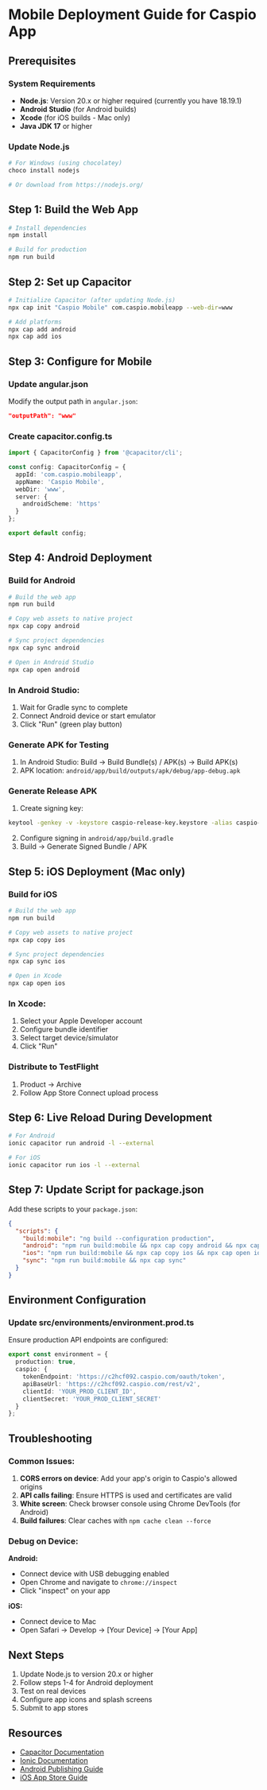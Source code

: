 # Mobile Deployment Guide for Caspio App

## Prerequisites

### System Requirements
- **Node.js**: Version 20.x or higher required (currently you have 18.19.1)
- **Android Studio** (for Android builds)
- **Xcode** (for iOS builds - Mac only)
- **Java JDK 17** or higher

### Update Node.js
```bash
# For Windows (using chocolatey)
choco install nodejs

# Or download from https://nodejs.org/
```

## Step 1: Build the Web App

```bash
# Install dependencies
npm install

# Build for production
npm run build
```

## Step 2: Set up Capacitor

```bash
# Initialize Capacitor (after updating Node.js)
npx cap init "Caspio Mobile" com.caspio.mobileapp --web-dir=www

# Add platforms
npx cap add android
npx cap add ios
```

## Step 3: Configure for Mobile

### Update angular.json
Modify the output path in `angular.json`:
```json
"outputPath": "www"
```

### Create capacitor.config.ts
```typescript
import { CapacitorConfig } from '@capacitor/cli';

const config: CapacitorConfig = {
  appId: 'com.caspio.mobileapp',
  appName: 'Caspio Mobile',
  webDir: 'www',
  server: {
    androidScheme: 'https'
  }
};

export default config;
```

## Step 4: Android Deployment

### Build for Android
```bash
# Build the web app
npm run build

# Copy web assets to native project
npx cap copy android

# Sync project dependencies
npx cap sync android

# Open in Android Studio
npx cap open android
```

### In Android Studio:
1. Wait for Gradle sync to complete
2. Connect Android device or start emulator
3. Click "Run" (green play button)

### Generate APK for Testing
1. In Android Studio: Build → Build Bundle(s) / APK(s) → Build APK(s)
2. APK location: `android/app/build/outputs/apk/debug/app-debug.apk`

### Generate Release APK
1. Create signing key:
```bash
keytool -genkey -v -keystore caspio-release-key.keystore -alias caspio-key-alias -keyalg RSA -keysize 2048 -validity 10000
```

2. Configure signing in `android/app/build.gradle`
3. Build → Generate Signed Bundle / APK

## Step 5: iOS Deployment (Mac only)

### Build for iOS
```bash
# Build the web app
npm run build

# Copy web assets to native project
npx cap copy ios

# Sync project dependencies
npx cap sync ios

# Open in Xcode
npx cap open ios
```

### In Xcode:
1. Select your Apple Developer account
2. Configure bundle identifier
3. Select target device/simulator
4. Click "Run"

### Distribute to TestFlight
1. Product → Archive
2. Follow App Store Connect upload process

## Step 6: Live Reload During Development

```bash
# For Android
ionic capacitor run android -l --external

# For iOS
ionic capacitor run ios -l --external
```

## Step 7: Update Script for package.json

Add these scripts to your `package.json`:
```json
{
  "scripts": {
    "build:mobile": "ng build --configuration production",
    "android": "npm run build:mobile && npx cap copy android && npx cap open android",
    "ios": "npm run build:mobile && npx cap copy ios && npx cap open ios",
    "sync": "npm run build:mobile && npx cap sync"
  }
}
```

## Environment Configuration

### Update src/environments/environment.prod.ts
Ensure production API endpoints are configured:
```typescript
export const environment = {
  production: true,
  caspio: {
    tokenEndpoint: 'https://c2hcf092.caspio.com/oauth/token',
    apiBaseUrl: 'https://c2hcf092.caspio.com/rest/v2',
    clientId: 'YOUR_PROD_CLIENT_ID',
    clientSecret: 'YOUR_PROD_CLIENT_SECRET'
  }
};
```

## Troubleshooting

### Common Issues:

1. **CORS errors on device**: Add your app's origin to Caspio's allowed origins
2. **API calls failing**: Ensure HTTPS is used and certificates are valid
3. **White screen**: Check browser console using Chrome DevTools (for Android)
4. **Build failures**: Clear caches with `npm cache clean --force`

### Debug on Device:

**Android:**
- Connect device with USB debugging enabled
- Open Chrome and navigate to `chrome://inspect`
- Click "inspect" on your app

**iOS:**
- Connect device to Mac
- Open Safari → Develop → [Your Device] → [Your App]

## Next Steps

1. Update Node.js to version 20.x or higher
2. Follow steps 1-4 for Android deployment
3. Test on real devices
4. Configure app icons and splash screens
5. Submit to app stores

## Resources

- [Capacitor Documentation](https://capacitorjs.com/docs)
- [Ionic Documentation](https://ionicframework.com/docs)
- [Android Publishing Guide](https://developer.android.com/studio/publish)
- [iOS App Store Guide](https://developer.apple.com/app-store/submissions/)